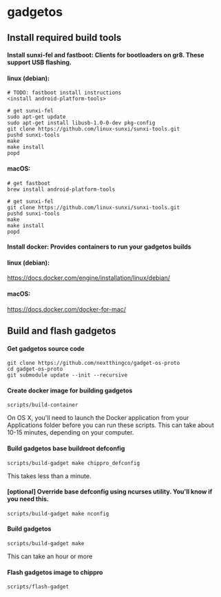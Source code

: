 # gadgetos

## Install required build tools

#### Install sunxi-fel and fastboot: Clients for bootloaders on gr8. These support USB flashing.
#### linux (debian):
```
# TODO: fastboot install instructions
<install android-platform-tools>

# get sunxi-fel
sudo apt-get update
sudo apt-get install libusb-1.0-0-dev pkg-config
git clone https://github.com/linux-sunxi/sunxi-tools.git
pushd sunxi-tools
make
make install
popd
```
#### macOS:
```
# get fastboot
brew install android-platform-tools

# get sunxi-fel
git clone https://github.com/linux-sunxi/sunxi-tools.git
pushd sunxi-tools
make
make install
popd
```

#### Install docker: Provides containers to run your gadgetos builds
#### linux (debian):
https://docs.docker.com/engine/installation/linux/debian/
#### macOS:
https://docs.docker.com/docker-for-mac/

## Build and flash gadgetos

#### Get gadgetos source code
```
git clone https://github.com/nextthingco/gadget-os-proto
cd gadget-os-proto
git submodule update --init --recursive
```

#### Create docker image for building gadgetos
```
scripts/build-container
```

On OS X, you'll need to launch the Docker application from your Applications folder before you can run these scripts. This can take about 10-15 minutes, depending on your computer.

#### Build gadgetos base buildroot defconfig
```
scripts/build-gadget make chippro_defconfig
```

This takes less than a minute.

#### [optional] Override base defconfig using ncurses utility. You'll know if you need this.
```
scripts/build-gadget make nconfig
```
#### Build gadgetos
```
scripts/build-gadget make
```

This can take an hour or more

#### Flash gadgetos image to chippro
```
scripts/flash-gadget
```
